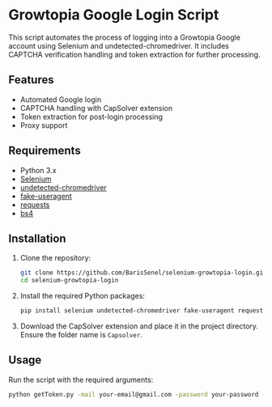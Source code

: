 # Growtopia Google Login Script

This script automates the process of logging into a Growtopia Google account using Selenium and undetected-chromedriver. It includes CAPTCHA verification handling and token extraction for further processing.

## Features

- Automated Google login
- CAPTCHA handling with CapSolver extension
- Token extraction for post-login processing
- Proxy support

## Requirements

- Python 3.x
- [Selenium](https://pypi.org/project/selenium/)
- [undetected-chromedriver](https://pypi.org/project/undetected-chromedriver/)
- [fake-useragent](https://pypi.org/project/fake-useragent/)
- [requests](https://pypi.org/project/requests/)
- [bs4](https://pypi.org/project/beautifulsoup4/)

## Installation

1. Clone the repository:
    ```sh
    git clone https://github.com/BarisSenel/selenium-growtopia-login.git
    cd selenium-growtopia-login
    ```

2. Install the required Python packages:
    ```sh
    pip install selenium undetected-chromedriver fake-useragent requests beautifulsoup4
    ```

3. Download the CapSolver extension and place it in the project directory. Ensure the folder name is `Capsolver`.

## Usage

Run the script with the required arguments:
```sh
python getToken.py -mail your-email@gmail.com -password your-password -recoverymail your-recovery-email -proxy socks5://your-proxy
